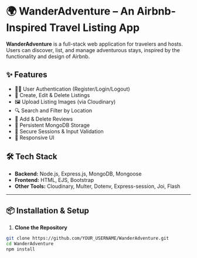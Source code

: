 # 🌍 WanderAdventure – An Airbnb-Inspired Travel Listing App

**WanderAdventure** is a full-stack web application for travelers and hosts. Users can discover, list, and manage adventurous stays, inspired by the functionality and design of Airbnb.

## ✨ Features

- 🧑‍💼 User Authentication (Register/Login/Logout)
- 📌 Create, Edit & Delete Listings
- 🖼️ Upload Listing Images (via Cloudinary)
- 🔍 Search and Filter by Location
- 💬 Add & Delete Reviews
- 💾 Persistent MongoDB Storage
- 🔐 Secure Sessions & Input Validation
- 📱 Responsive UI

## 🛠️ Tech Stack

- **Backend:** Node.js, Express.js, MongoDB, Mongoose
- **Frontend:** HTML, EJS, Bootstrap
- **Other Tools:** Cloudinary, Multer, Dotenv, Express-session, Joi, Flash

---

## 📦 Installation & Setup

1. **Clone the Repository**
```bash
git clone https://github.com/YOUR_USERNAME/WanderAdventure.git
cd WanderAdventure
npm install
